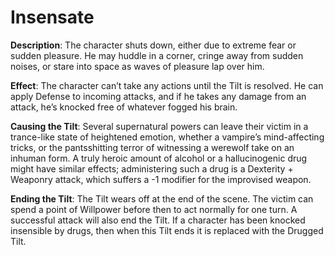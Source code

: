 # Insensate

**Description**: The character shuts down, either due to
extreme fear or sudden pleasure. He may huddle in a corner,
cringe away from sudden noises, or stare into space as waves
of pleasure lap over him.

**Effect**: The character can’t take any actions until the Tilt
is resolved. He can apply Defense to incoming attacks, and
if he takes any damage from an attack, he’s knocked free of
whatever fogged his brain.

**Causing the Tilt**: Several supernatural powers can leave
their victim in a trance-like state of heightened emotion,
whether a vampire’s mind-affecting tricks, or the pantsshitting terror of witnessing a werewolf take on an inhuman
form. A truly heroic amount of alcohol or a hallucinogenic
drug might have similar effects; administering such a drug is
a Dexterity + Weaponry attack, which suffers a -1 modifier
for the improvised weapon.

**Ending the Tilt**: The Tilt wears off at the end of the scene.
The victim can spend a point of Willpower before then to
act normally for one turn. A successful attack will also end
the Tilt. If a character has been knocked insensible by drugs,
then when this Tilt ends it is replaced with the Drugged Tilt.